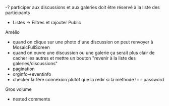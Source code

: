 -? participer aux discussions et aux galeries doit être réservé à la liste des participants

- Listes -> Filtres et rajouter Public

Amélio

- quand on clique sur une photo d'une discussion on peut renvoyer à MosaicFullScreen
- quand on ouvre une discussion ou une galerie ça serait plus clair de cacher les autres et mettre un bouton "revenir à la liste des galeries/discussions"
- pagination
- orginfo->eventinfo
- checker la 1ère connexion plutôt que la redir si la méthode !== password

Gros volume

- nested comments
